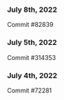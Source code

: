 ### July 8th, 2022

Commit #82839

### July 5th, 2022

Commit #314353


### July 4th, 2022

Commit #72281
